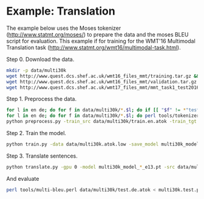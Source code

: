 
# Example: Translation

The example below uses the Moses tokenizer (http://www.statmt.org/moses/) to prepare the data and the moses BLEU script for evaluation. This example if for training for the WMT'16 Multimodal Translation task (http://www.statmt.org/wmt16/multimodal-task.html).

Step 0. Download the data.

```bash
mkdir -p data/multi30k
wget http://www.quest.dcs.shef.ac.uk/wmt16_files_mmt/training.tar.gz &&  tar -xf training.tar.gz -C data/multi30k && rm training.tar.gz
wget http://www.quest.dcs.shef.ac.uk/wmt16_files_mmt/validation.tar.gz && tar -xf validation.tar.gz -C data/multi30k && rm validation.tar.gz
wget http://www.quest.dcs.shef.ac.uk/wmt17_files_mmt/mmt_task1_test2016.tar.gz && tar -xf mmt_task1_test2016.tar.gz -C data/multi30k && rm mmt_task1_test2016.tar.gz
```

Step 1. Preprocess the data.

```bash
for l in en de; do for f in data/multi30k/*.$l; do if [[ "$f" != *"test"* ]]; then sed -i "$ d" $f; fi;  done; done
for l in en de; do for f in data/multi30k/*.$l; do perl tools/tokenizer.perl -a -no-escape -l $l -q  < $f > $f.atok; done; done
python preprocess.py -train_src data/multi30k/train.en.atok -train_tgt data/multi30k/train.de.atok -valid_src data/multi30k/val.en.atok -valid_tgt data/multi30k/val.de.atok -save_data data/multi30k.atok.low -lower
```

Step 2. Train the model.

```bash
python train.py -data data/multi30k.atok.low -save_model multi30k_model -gpuid 0
```

Step 3. Translate sentences.

```bash
python translate.py -gpu 0 -model multi30k_model_*_e13.pt -src data/multi30k/test.en.atok -tgt data/multi30k/test.de.atok -replace_unk -verbose -output multi30k.test.pred.atok
```

And evaluate

```bash
perl tools/multi-bleu.perl data/multi30k/test.de.atok < multi30k.test.pred.atok
```
